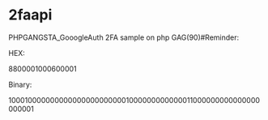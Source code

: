 # 2faapi
PHPGANGSTA_GooogleAuth 2FA sample on php 
GAG(90)#Reminder:

HEX:

8800001000600001

Binary:

1000100000000000000000000001000000000000011000000000000000000001
